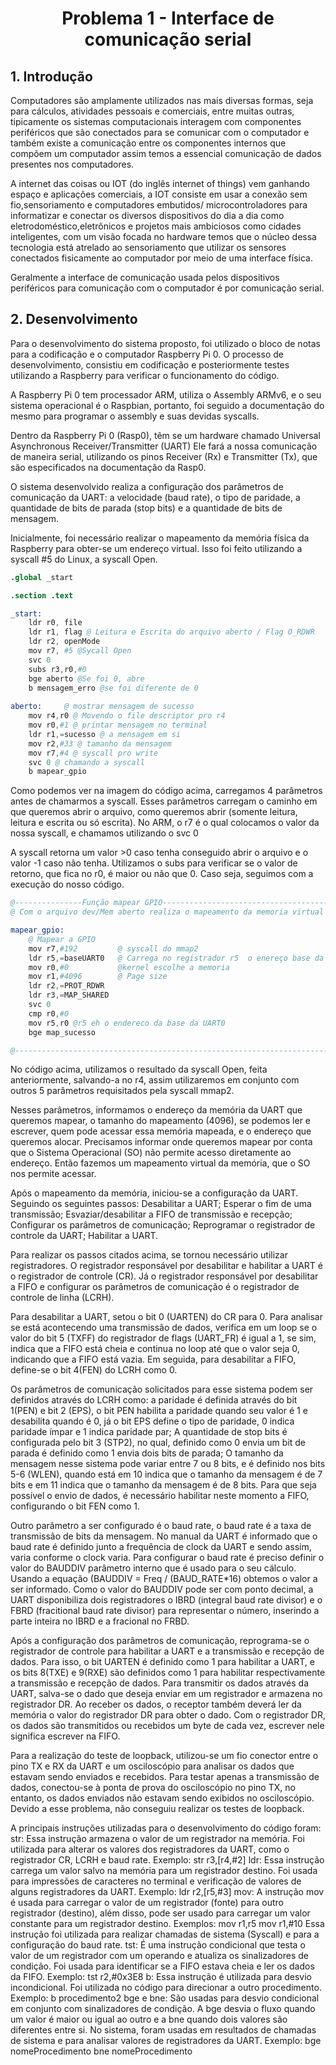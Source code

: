 # <h1 align="center">Problema 1 - Interface de comunicação serial</h1>
 
## 1. Introdução
Computadores são amplamente utilizados nas mais diversas formas, seja para cálculos, atividades pessoais e comerciais, entre muitas outras, tipicamente os sistemas computacionais interagem com componentes periféricos que são conectados para se comunicar com o computador e também existe a comunicação entre os componentes internos que compõem um computador assim temos a essencial comunicação de dados presentes nos computadores.

A internet das coisas ou IOT (do inglês internet of things) vem ganhando espaço e aplicações comerciais, a IOT consiste em usar a conexão sem fio,sensoriamento e computadores embutidos/ microcontroladores para informatizar e conectar os diversos dispositivos do dia a dia como eletrodoméstico,eletrônicos e projetos mais ambiciosos como cidades inteligentes, com um visão focada no hardware temos que o núcleo dessa tecnologia está atrelado ao sensoriamento que utilizar os sensores conectados fisicamente ao computador por meio de uma interface física.

Geralmente a interface de comunicação usada pelos dispositivos periféricos para comunicação com o computador é por comunicação serial.

## 2. Desenvolvimento
Para o desenvolvimento do sistema proposto, foi utilizado o bloco de notas para a codificação e o computador Raspberry Pi 0. O processo de desenvolvimento, consistiu em codificação e posteriormente testes utilizando a Raspberry para verificar o funcionamento do código.

A Raspberry Pi 0 tem processador ARM, utiliza o Assembly ARMv6, e o seu sistema operacional é o Raspbian, portanto, foi seguido a documentação do mesmo para programar o assembly e suas devidas syscalls. 

Dentro da Raspberry Pi 0 (Rasp0), têm se um hardware chamado Universal Asynchronous Receiver/Transmitter (UART) Ele fará a nossa comunicação de maneira serial, utilizando os pinos Receiver (Rx) e Transmitter (Tx), que são especificados na documentação da Rasp0.

O sistema desenvolvido realiza a configuração dos parâmetros de comunicação da UART: a velocidade (baud rate), o tipo de paridade, a quantidade de bits de parada (stop bits) e a quantidade de bits de mensagem.

Inicialmente, foi necessário realizar o mapeamento da memória física da Raspberry para obter-se um endereço virtual. Isso foi feito utilizando a syscall #5 do Linux, a syscall Open.
```s
.global _start

.section .text

_start:
    ldr r0, file
    ldr r1, flag @ Leitura e Escrita do arquivo aberto / Flag O_RDWR
    ldr r2, openMode
    mov r7, #5 @Sycall Open
    svc 0
    subs r3,r0,#0
    bge aberto @Se foi 0, abre
    b mensagem_erro @se foi diferente de 0
    
aberto:     @ mostrar mensagem de sucesso
    mov r4,r0 @ Movendo o file descriptor pro r4
    mov r0,#1 @ printar mensagem no terminal
    ldr r1,=sucesso @ a mensagem em si
    mov r2,#33 @ tamanho da mensagem
    mov r7,#4 @ syscall pro write
    svc 0 @ chamando a syscall
    b mapear_gpio
```

Como podemos ver na imagem do código acima, carregamos 4 parâmetros antes de chamarmos a syscall. Esses parâmetros carregam o caminho em que queremos abrir o arquivo, como queremos abrir (somente leitura, leitura e escrita ou só escrita). No ARM, o r7  é o qual colocamos o valor da nossa syscall, e chamamos utilizando o svc 0

A syscall retorna um valor >0 caso tenha conseguido abrir o arquivo e o valor -1 caso não tenha. Utilizamos o subs para verificar se o valor de retorno, que fica no r0, é maior ou não que 0. Caso seja, seguimos com a execução do nosso código.


```s
@---------------Função mapear GPIO-------------------------------------------------------------
@ Com o arquivo dev/Mem aberto realiza o mapeamento da memoria virtual da raspberry

mapear_gpio:
    @ Mapear a GPIO
    mov r7,#192 		@ syscall do mmap2
    ldr r5,=baseUART0	@ Carrega no registrador r5  o enereço base da UART (definido no cabeçalho)
    mov r0,#0 			@kernel escolhe a memoria
    mov r1,#4096 		@ Page size
    ldr r2,=PROT_RDWR
    ldr r3,=MAP_SHARED
    svc 0
    cmp r0,#0
    mov r5,r0 @r5 eh o endereco da base da UART0
    bge map_sucesso

@----------------------------------------------------------------------------------------------
```
No código acima, utilizamos o resultado da syscall Open, feita anteriormente, salvando-a no r4, assim utilizaremos em conjunto com outros 5 parâmetros requisitados pela syscall mmap2.

Nesses parâmetros, informamos o endereço da memória da UART que queremos mapear, o tamanho do mapeamento (4096), se podemos ler e escrever, quem pode acessar essa memória mapeada, e o endereço que queremos alocar. Precisamos informar onde queremos mapear por conta que o Sistema Operacional (SO) não permite acesso diretamente ao endereço. Então fazemos um mapeamento virtual da memória, que o SO nos permite acessar.

Após o mapeamento da memória, iniciou-se a configuração da UART. Seguindo os seguintes passos:
Desabilitar a UART;
Esperar o fim de uma transmissão;
Esvaziar/desabilitar a FIFO de transmissão e recepção;
Configurar os parâmetros de comunicação;
Reprogramar o registrador de controle da UART;
Habilitar a UART.

Para realizar os passos citados acima, se tornou necessário utilizar registradores. O registrador responsável por desabilitar e habilitar a UART é o registrador de controle (CR). Já o registrador responsável por desabilitar a FIFO e configurar os parâmetros de comunicação é o registrador de controle de linha (LCRH). 

Para desabilitar a UART, setou o bit 0 (UARTEN) do CR para 0. Para analisar se está acontecendo uma transmissão de dados, verifica em um loop se o valor do bit 5 (TXFF) do registrador de flags (UART_FR) é igual a 1, se sim, indica que a FIFO está cheia e continua no loop até que o valor seja 0, indicando que a FIFO está vazia. Em seguida, para desabilitar a FIFO, define-se o bit 4(FEN) do LCRH como 0.

Os parâmetros de comunicação solicitados para esse sistema podem ser definidos através do LCRH como: a paridade é definida através do bit 1(PEN) e bit 2 (EPS), o bit PEN habilita a paridade quando seu valor é 1 e desabilita quando é 0, já o bit EPS define o tipo de paridade, 0 indica paridade ímpar e 1 indica paridade par; A quantidade de stop bits é configurada pelo bit 3 (STP2), no qual, definido como 0 envia um bit de parada é definido como 1 envia dois bits de parada; O tamanho da mensagem nesse sistema pode variar entre 7 ou 8 bits, e é definido nos bits 5-6 (WLEN), quando está em 10 indica que o tamanho da mensagem é de 7 bits e em 11 indica que o tamanho da mensagem é de 8 bits. Para que seja possível o envio de dados, é necessário habilitar neste momento a FIFO, configurando o bit FEN como 1. 

Outro parâmetro a ser configurado é o baud rate, o baud rate é a taxa de transmissão de bits da mensagem. No manual da UART é informado que o baud rate é definido junto a frequência de clock da UART e sendo assim, varia conforme o clock varia.  Para configurar o baud rate é preciso definir o valor do BAUDDIV parâmetro interno que é usado para o seu cálculo. Usando a equação (BAUDDIV =  Freq / (BAUD_RATE*16) obtemos o valor a ser informado. Como o valor do BAUDDIV pode ser com ponto decimal, a UART disponibiliza dois registradores o IBRD (integral baud rate divisor) e o FBRD (fracitional baud rate divisor)  para representar o número, inserindo a parte inteira no IBRD e a fracional no FRBD.

Após a configuração dos parâmetros de comunicação, reprograma-se o registrador de controle para habilitar a UART e a transmissão e recepção de dados. Para isso, o bit UARTEN é definido como 1 para habilitar a UART, e os bits 8(TXE) e 9(RXE) são definidos como 1 para habilitar respectivamente a transmissão e recepção de dados.
Para transmitir os dados através da UART, salva-se o dado que deseja enviar em um registrador e armazena no registrador DR. Ao receber os dados, o receptor também deverá ler da memória o valor do registrador DR para obter o dado. Com o registrador DR, os dados são transmitidos ou recebidos um byte de cada vez, escrever nele significa escrever na FIFO.

Para a realização do teste de loopback, utilizou-se um fio conector entre o pino TX e RX da UART e um osciloscópio para analisar os dados que estavam sendo enviados e recebidos. Para testar apenas a transmissão de dados, conectou-se à ponta de prova do osciloscópio no pino TX, no entanto, os dados enviados não estavam sendo exibidos no osciloscópio. Devido a esse problema, não conseguiu realizar os testes de loopback.

A principais instruções utilizadas para o desenvolvimento do código foram:
str:  Essa instrução armazena o valor de um registrador na memória. Foi utilizada para alterar os valores dos registradores da UART, como o registrador CR, LCRH e baud rate.
Exemplo:
str r3,[r4,#2]
ldr: Essa instrução carrega um valor salvo na memória para um registrador destino. Foi usada para impressões de caracteres no terminal e verificação de valores de alguns registradores da UART.
Exemplo:
	ldr r2,[r5,#3]
mov: A instrução mov é usada para carregar o valor de um registrador (fonte) para outro registrador (destino), além disso, pode ser usado para carregar um valor constante para um registrador destino.
Exemplos: 
	mov r1,r5
	mov r1,#10
Essa instrução foi utilizada para realizar chamadas de sistema (Syscall) e para a configuração do baud rate.
tst: É uma instrução condicional que testa o valor de um registrador com um operando e atualiza os sinalizadores de condição. Foi usada para identificar se a FIFO estava cheia e ler os dados da FIFO.
Exemplo:
	tst r2,#0x3E8
b: Essa instrução é utilizada para desvio incondicional. Foi utilizada no código para direcionar a outro procedimento.
Exemplo:
b procedimento2
bge e bne: São usadas para desvio condicional em conjunto com sinalizadores de condição. A bge desvia o fluxo quando um valor é maior ou igual ao outro e a bne quando dois valores são diferentes entre si. No sistema, foram usadas em resultados de chamadas de sistema e para analisar valores de registradores da UART.
Exemplo:
	 bge nomeProcedimento
	 bne nomeProcedimento
		

